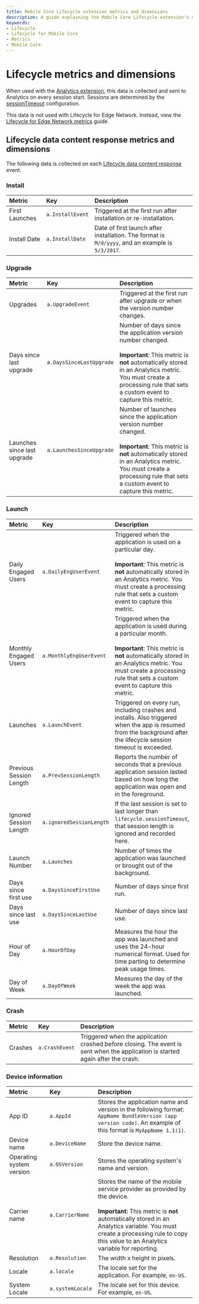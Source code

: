 ```yaml
---
title: Mobile Core Lifecycle extension metrics and dimensions
description: A guide explaining the Mobile Core Lifecycle extension's metrics and dimensions.
keywords:
- Lifecycle
- Lifecycle for Mobile Core
- Metrics
- Mobile Core
---
```


# Lifecycle metrics and dimensions

When used with the [Analytics extension](../../../../solution/adobe-analytics/index.md), this data is collected and sent to Analytics on every session start. Sessions are determined by the [sessionTimeout](./configuration-keys.md#lifecyclesessiontimeout) configuration.

<InlineAlert variant="warning" slots="text"/>

This data is not used with Lifecycle for Edge Network. Instead, view the [Lifecycle for Edge Network metrics](../../../../edge/lifecycle-for-edge-network/metrics.md) guide.

## Lifecycle data content response metrics and dimensions

The following data is collected on each [Lifecycle data content response](./event-reference.md#lifecycle-data-content-response) event.

### Install

| **Metric** | **Key** | **Description** |
| :--- | :--- | :--- |
| First Launches | `a.InstallEvent` | Triggered at the first run after installation or re-installation. |
| Install Date | `a.InstallDate` | Date of first launch after installation. The format is `M/d/yyyy`, and an example is `5/3/2017`. |

### Upgrade

| **Metric** | **Key** | **Description** |
| :--- | :--- | :--- |
| Upgrades | `a.UpgradeEvent` | Triggered at the first run after upgrade or when the version number changes. |
| Days since last upgrade | `a.DaysSinceLastUpgrade` | Number of days since the application version number changed. <br/><br/> **Important**: This metric is **not** automatically stored in an Analytics metric. You must create a processing rule that sets a custom event to capture this metric. |
| Launches since last upgrade | `a.LaunchesSinceUpgrade` | Number of launches since the application version number changed. <br/><br/> **Important**: This metric is **not** automatically stored in an Analytics metric. You must create a processing rule that sets a custom event to capture this metric. |

### Launch

| **Metric** | **Key** | **Description** |
| :--- | :--- | :--- |
| Daily Engaged Users | `a.DailyEngUserEvent` | Triggered when the application is used on a particular day.<br/><br/> **Important**: This metric is **not** automatically stored in an Analytics metric. You must create a processing rule that sets a custom event to capture this metric. |
| Monthly Engaged Users | `a.MonthlyEngUserEvent` | Triggered when the application is used during a particular month.<br/><br/> **Important**: This metric is **not** automatically stored in an Analytics metric. You must create a processing rule that sets a custom event to capture this metric. |
| Launches | `a.LaunchEvent` | Triggered on every run, including crashes and installs. Also triggered when the app is resumed from the background after the lifecycle session timeout is exceeded. |
| Previous Session Length | `a.PrevSessionLength` | Reports the number of seconds that a previous application session lasted based on how long the application was open and in the foreground. |
| Ignored Session Length | `a.ignoredSessionLength` | If the last session is set to last longer than `lifecycle.sessionTimeout`, that session length is ignored and recorded here. |
| Launch Number | `a.Launches` | Number of times the application was launched or brought out of the background. |
| Days since first use | `a.DaysSinceFirstUse` | Number of days since first run. |
| Days since last use | `a.DaysSinceLastUse` | Number of days since last use. |
| Hour of Day | `a.HourOfDay` | Measures the hour the app was launched and uses the 24-hour numerical format. Used for time parting to determine peak usage times. |
| Day of Week | `a.DayOfWeek` | Measures the day of the week the app was launched. |

### Crash

| **Metric** | **Key** | **Description** |
| :--- | :--- | :--- |
| Crashes | `a.CrashEvent` | Triggered when the application crashed before closing. The event is sent when the application is started again after the crash. |

### Device information

| **Metric** | **Key** | **Description** |
| :--------- | :------ | :-------------- |
| App ID | `a.AppId` | Stores the application name and version in the following format: `AppName BundleVersion (app version code)`. An example of this format is `MyAppName 1.1(1)`. |
| Device name | `a.DeviceName` | Store the device name. |
| Operating system version | `a.OSVersion` | Stores the operating system's name and version. |
| Carrier name | `a.CarrierName` | Stores the name of the mobile service provider as provided by the device. <br/><br/> **Important:** This metric is **not** automatically stored in an Analytics variable. You must create a processing rule to copy this value to an Analytics variable for reporting. |
| Resolution | `a.Resolution` | The width x height in pixels. |
| Locale | `a.locale` | The locale set for the application. For example, `en-US`. |
| System Locale | `a.systemLocale` | The locale set for this device. For example, `en-US`. |
